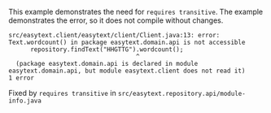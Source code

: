 This example demonstrates the need for `requires transitive`. The example demonstrates the error, so it does not compile without changes.
```
src/easytext.client/easytext/client/Client.java:13: error: Text.wordcount() in package easytext.domain.api is not accessible
      repository.findText("HHGTTG").wordcount();
                                   ^
  (package easytext.domain.api is declared in module easytext.domain.api, but module easytext.client does not read it)
1 error
```

Fixed by `requires transitive` in `src/easytext.repository.api/module-info.java`